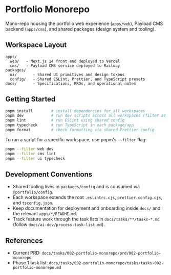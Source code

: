 # Portfolio Monorepo

Mono-repo housing the portfolio web experience (`apps/web`), Payload CMS backend (`apps/cms`), and shared packages (design system and tooling).

## Workspace Layout

```
apps/
  web/   - Next.js 14 front end deployed to Vercel
  cms/   - Payload CMS service deployed to Railway
packages/
  ui/       - Shared UI primitives and design tokens
  config/   - Shared ESLint, Prettier, and TypeScript presets
docs/       - Specifications, PRDs, and operational notes
```

## Getting Started

```bash
pnpm install        # install dependencies for all workspaces
pnpm dev            # run dev scripts across all workspaces (filter as needed)
pnpm lint           # run ESLint using shared config
pnpm typecheck      # run TypeScript in each package/app
pnpm format         # check formatting via shared Prettier config
```

To run a script for a specific workspace, use pnpm's `--filter` flag:

```bash
pnpm --filter web dev
pnpm --filter cms lint
pnpm --filter ui typecheck
```

## Development Conventions

- Shared tooling lives in `packages/config` and is consumed via `@portfolio/config`.
- Each workspace extends the root `.eslintrc.cjs`, `prettier.config.cjs`, and `tsconfig.json`.
- Keep documentation for deployment and onboarding inside `docs/` and the relevant `apps/*/README.md`.
- Track feature work through the task lists in `docs/tasks/**/tasks-*.md` (follow `docs/ai-dev/process-task-list.md`).

## References

- Current PRD: `docs/tasks/002-portfolio-monorepo/prd/002-portfolio-monorepo`
- Phase 1 task list: `docs/tasks/002-portfolio-monorepo/tasks/tasks-002-portfolio-monorepo.md`

